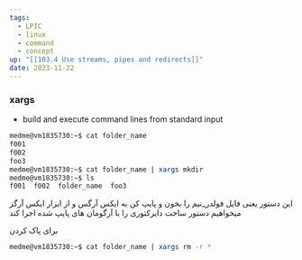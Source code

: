 ```yaml
---
tags:
  - LPIC
  - linux
  - command
  - concept
up: "[[103.4 Use streams, pipes and redirects]]"
date: 2023-11-22
---
```

### xargs 
- build and execute command lines from standard input
```bash
medme@vm1835730:~$ cat folder_name
f001
f002
foo3
medme@vm1835730:~$ cat folder_name | xargs mkdir
medme@vm1835730:~$ ls
f001  f002  folder_name  foo3
```
این دستور یعنی فایل فولدر_نیم را بخون و پایپ کن به ایکس آرگس و از ابزار ایکس آرگز میخواهیم دستور ساخت دایرکتوری را با آرگومان های پایپ شده اجرا کند

برای پاک کردن
```bash
medme@vm1835730:~$ cat folder_name | xargs rm -r *
```
